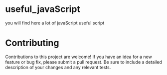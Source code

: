 # useful_javaScript
 you will find here a lot of javaScript useful script
# Contributing
Contributions to this project are welcome! If you have an idea for a new feature or bug fix, please submit a pull request. Be sure to include a detailed description of your changes and any relevant tests.
